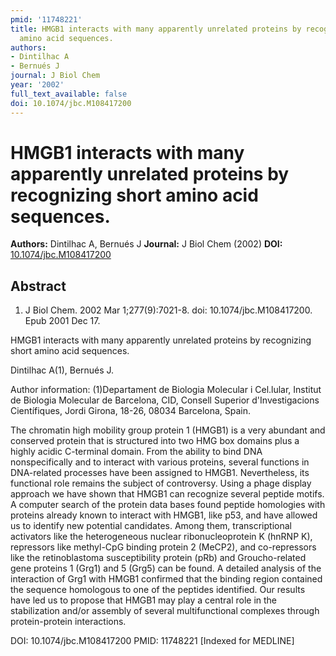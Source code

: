 ```yaml
---
pmid: '11748221'
title: HMGB1 interacts with many apparently unrelated proteins by recognizing short
  amino acid sequences.
authors:
- Dintilhac A
- Bernués J
journal: J Biol Chem
year: '2002'
full_text_available: false
doi: 10.1074/jbc.M108417200
---
```


# HMGB1 interacts with many apparently unrelated proteins by recognizing short amino acid sequences.
**Authors:** Dintilhac A, Bernués J
**Journal:** J Biol Chem (2002)
**DOI:** [10.1074/jbc.M108417200](https://doi.org/10.1074/jbc.M108417200)

## Abstract

1. J Biol Chem. 2002 Mar 1;277(9):7021-8. doi: 10.1074/jbc.M108417200. Epub 2001 
Dec 17.

HMGB1 interacts with many apparently unrelated proteins by recognizing short 
amino acid sequences.

Dintilhac A(1), Bernués J.

Author information:
(1)Departament de Biologia Molecular i Cel.lular, Institut de Biologia Molecular 
de Barcelona, CID, Consell Superior d'Investigacions Científiques, Jordi Girona, 
18-26, 08034 Barcelona, Spain.

The chromatin high mobility group protein 1 (HMGB1) is a very abundant and 
conserved protein that is structured into two HMG box domains plus a highly 
acidic C-terminal domain. From the ability to bind DNA nonspecifically and to 
interact with various proteins, several functions in DNA-related processes have 
been assigned to HMGB1. Nevertheless, its functional role remains the subject of 
controversy. Using a phage display approach we have shown that HMGB1 can 
recognize several peptide motifs. A computer search of the protein data bases 
found peptide homologies with proteins already known to interact with HMGB1, 
like p53, and have allowed us to identify new potential candidates. Among them, 
transcriptional activators like the heterogeneous nuclear ribonucleoprotein K 
(hnRNP K), repressors like methyl-CpG binding protein 2 (MeCP2), and 
co-repressors like the retinoblastoma susceptibility protein (pRb) and 
Groucho-related gene proteins 1 (Grg1) and 5 (Grg5) can be found. A detailed 
analysis of the interaction of Grg1 with HMGB1 confirmed that the binding region 
contained the sequence homologous to one of the peptides identified. Our results 
have led us to propose that HMGB1 may play a central role in the stabilization 
and/or assembly of several multifunctional complexes through protein-protein 
interactions.

DOI: 10.1074/jbc.M108417200
PMID: 11748221 [Indexed for MEDLINE]
